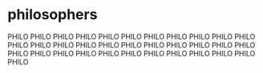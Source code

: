 # philosophers
PHILO PHILO PHILO PHILO PHILO PHILO PHILO PHILO PHILO PHILO PHILO PHILO PHILO PHILO PHILO PHILO PHILO PHILO PHILO PHILO PHILO PHILO PHILO PHILO PHILO PHILO PHILO PHILO PHILO PHILO PHILO PHILO PHILO PHILO 
